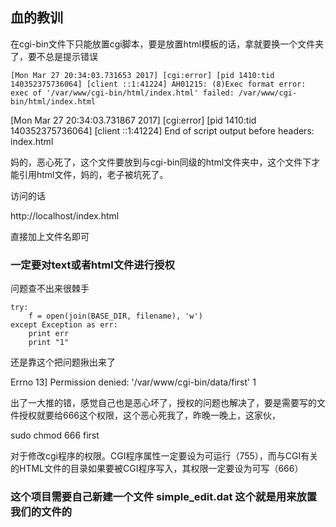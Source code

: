 ## 血的教训

在cgi-bin文件下只能放置cgi脚本，要是放置html模板的话，拿就要换一个文件夹了，要不总是提示错误

    [Mon Mar 27 20:34:03.731653 2017] [cgi:error] [pid 1410:tid 140352375736064] [client ::1:41224] AH01215: (8)Exec format error: exec of '/var/www/cgi-bin/html/index.html' failed: /var/www/cgi-bin/html/index.html
[Mon Mar 27 20:34:03.731867 2017] [cgi:error] [pid 1410:tid 140352375736064] [client ::1:41224] End of script output before headers: index.html


妈的，恶心死了，这个文件要放到与cgi-bin同级的html文件夹中，这个文件下才能引用html文件，妈的，老子被坑死了。

访问的话

http://localhost/index.html

直接加上文件名即可

###  一定要对text或者html文件进行授权  

问题查不出来很棘手

    try:
        f = open(join(BASE_DIR, filename), 'w')
    except Exception as err:
        print err  
        print "1"


还是靠这个把问题揪出来了

Errno 13] Permission denied: '/var/www/cgi-bin/data/first' 1 

出了一大推的错，感觉自己也是恶心坏了，授权的问题也解决了，要是需要写的文件授权就要给666这个权限，这个恶心死我了，昨晚一晚上，这家伙，

 sudo chmod 666 first

对于修改cgi程序的权限。CGI程序属性一定要设为可运行（755），而与CGI有关的HTML文件的目录如果要被CGI程序写入，其权限一定要设为可写（666）

 
### 这个项目需要自己新建一个文件  simple_edit.dat 这个就是用来放置我们的文件的
